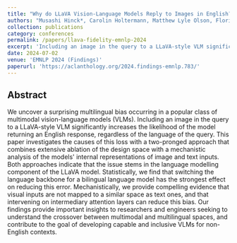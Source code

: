 ```yaml
---
title: "Why do LLaVA Vision-Language Models Reply to Images in English?"
authors: "Musashi Hinck*, Carolin Holtermann, Matthew Lyle Olson, Florian Schneider, Sungduk Yu, Anahita Bhiwandiwalla, Anne Lauscher, Shaoyen Tseng, Vasudev Lal"
collection: publications
category: conferences
permalink: /papers/llava-fidelity-emnlp-2024
excerpt: 'Including an image in the query to a LLaVA-style VLM significantly increases the likelihood of the model returning an English response, regardless of the language of the query.'
date: 2024-07-02
venue: 'EMNLP 2024 (Findings)'
paperurl: 'https://aclanthology.org/2024.findings-emnlp.783/'
---
```



## Abstract

We uncover a surprising multilingual bias occurring in a popular class of multimodal vision-language models (VLMs). Including an image in the query to a LLaVA-style VLM significantly increases the likelihood of the model returning an English response, regardless of the language of the query. This paper investigates the causes of this loss with a two-pronged approach that combines extensive ablation of the design space with a mechanistic analysis of the models' internal representations of image and text inputs. Both approaches indicate that the issue stems in the language modelling component of the LLaVA model. Statistically, we find that switching the language backbone for a bilingual language model has the strongest effect on reducing this error. Mechanistically, we provide compelling evidence that visual inputs are not mapped to a similar space as text ones, and that intervening on intermediary attention layers can reduce this bias. Our findings provide important insights to researchers and engineers seeking to understand the crossover between multimodal and multilingual spaces, and contribute to the goal of developing capable and inclusive VLMs for non-English contexts.